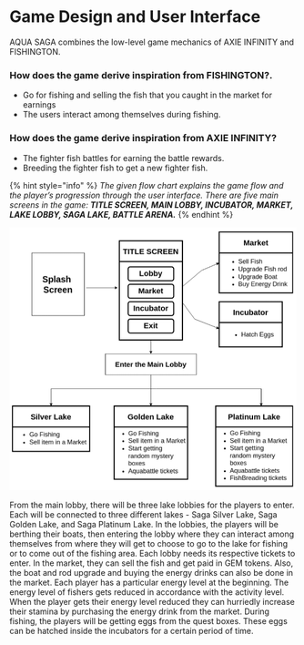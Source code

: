 # Game Design and User Interface

AQUA SAGA combines the low-level game mechanics of AXIE INFINITY and FISHINGTON.

### How does the game derive inspiration from FISHINGTON?.

* Go for fishing and selling the fish that you caught in the market for earnings
* The users interact among themselves during fishing.

### **How does the game derive inspiration from AXIE INFINITY?**

* The fighter fish battles for earning the battle rewards.
* Breeding the fighter fish to get a new fighter fish.

{% hint style="info" %}
_The given flow chart explains the game flow and the player’s progression through the user interface. There are five main screens in the game: **TITLE SCREEN, MAIN LOBBY, INCUBATOR,  MARKET,  LAKE LOBBY, SAGA LAKE, BATTLE ARENA.**_
{% endhint %}

![](../.gitbook/assets/flow.png)

From the main lobby, there will be three lake lobbies for the players to enter. Each will be connected to three different lakes - Saga Silver Lake, Saga Golden Lake, and Saga Platinum Lake. In the lobbies, the players will be berthing their boats, then entering the lobby where they can interact among themselves from where they will get to choose to go to the lake for fishing or to come out of the fishing area. Each lobby needs its respective tickets to enter. In the market, they can sell the fish and get paid in GEM tokens. Also, the boat and rod upgrade and buying the energy drinks can also be done in the market. Each player has a particular energy level at the beginning. The energy level of fishers gets reduced in accordance with the activity level. When the player gets their energy level reduced they can hurriedly increase their stamina by purchasing the energy drink from the market. During fishing, the players will be getting eggs from the quest boxes. These eggs can be hatched inside the incubators for a certain period of time.
